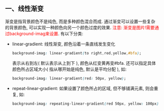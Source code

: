 <!--
 * @Descripttion: 
 * @Author: Seulf
 * @Date: 2021-02-17 11:09:46
 * @LastEditors: Seulf
 * @LastEditTime: 2021-02-17 11:34:06
-->
## 一、线性渐变
渐变是指背景颜色不是纯色, 而是多种颜色混合而成. 通过渐变可以设置一些复杂的背景颜色, 可以实现一种颜色向另一个颜色过度的效果. <span style="color: red">注意: 渐变是图片!需要通过background-imag来设置</span>. 有以下分类:
- linear-gradient: 线性渐变, 颜色沿着一条直线发生变化
    ```css
    background-imag: linear-gradient(to right,red,yellow,#bfa);
    ```
    表示从右到左( 默认表示从上到下 ), 颜色从红变黄再变#bfa. 还可以指定具体颜色所占区域大小( 指从哪开始是纯色, 默认是平均分配 ), 如:
    ```css
    background-imag: linear-gradient(red: 50px, yellow);
    ```
- repeat-linear-gradient: 如果设置了颜色所占的区域, 但不够铺满元素, 则会重复, 如:
    ```css
    background-imag: repeating-linear-gradient(red 50px, yellow: 100px);
    ```